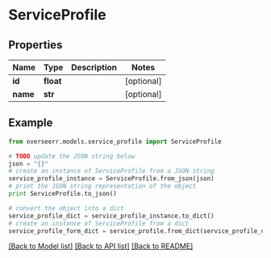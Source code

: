 # ServiceProfile


## Properties

Name | Type | Description | Notes
------------ | ------------- | ------------- | -------------
**id** | **float** |  | [optional] 
**name** | **str** |  | [optional] 

## Example

```python
from overseerr.models.service_profile import ServiceProfile

# TODO update the JSON string below
json = "{}"
# create an instance of ServiceProfile from a JSON string
service_profile_instance = ServiceProfile.from_json(json)
# print the JSON string representation of the object
print ServiceProfile.to_json()

# convert the object into a dict
service_profile_dict = service_profile_instance.to_dict()
# create an instance of ServiceProfile from a dict
service_profile_form_dict = service_profile.from_dict(service_profile_dict)
```
[[Back to Model list]](../README.md#documentation-for-models) [[Back to API list]](../README.md#documentation-for-api-endpoints) [[Back to README]](../README.md)


